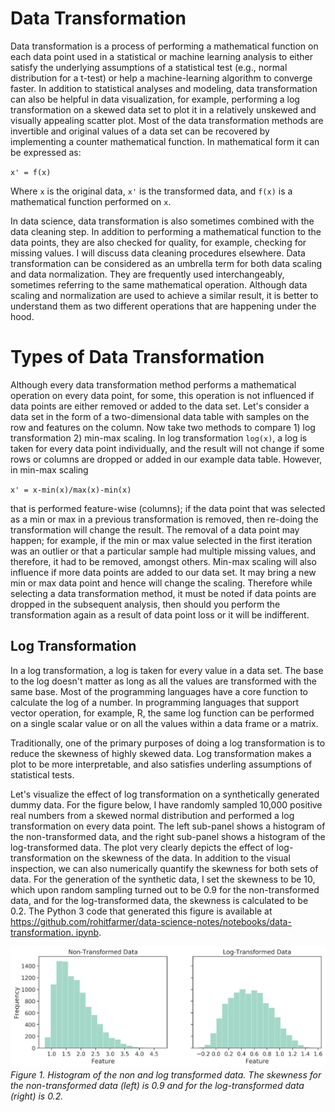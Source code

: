 # Data Transformation
Data transformation is a process of performing a mathematical function on each data point used in a statistical or machine learning analysis to either satisfy the underlying assumptions of a statistical test (e.g., normal distribution for a t-test) or help a machine-learning algorithm to converge faster. In addition to statistical analyses and modeling, data transformation can also be helpful in data visualization, for example, performing a log transformation on a skewed data set to plot it in a relatively unskewed and visually appealing scatter plot. Most of the data transformation methods are invertible and original values of a data set can be recovered by implementing a counter mathematical function. In mathematical form it can be expressed as:

`x' = f(x)`

Where `x` is the original data, `x'` is the transformed data, and `f(x)` is a mathematical function performed on `x`.

In data science, data transformation is also sometimes combined with the data cleaning step. In addition to performing a mathematical function to the data points, they are also checked for quality, for example, checking for missing values. I will discuss data cleaning procedures elsewhere. Data transformation can be considered as an umbrella term for both data scaling and data normalization. They are frequently used interchangeably, sometimes referring to the same mathematical operation. Although data scaling and normalization are used to achieve a  similar result, it is better to understand them as two different operations that are happening under the hood.

# Types of Data Transformation
Although every data transformation method performs a mathematical operation on every data point, for some, this operation is not influenced if data points are either removed or added to the data set. Let's consider a data set in the form of a two-dimensional data table with samples on the row and features on the column. Now take two methods to compare 1) log transformation 2) min-max scaling. In log transformation `log(x)`, a log is taken for every data point individually, and the result will not change if some rows or columns are dropped or added in our example data table. However, in min-max scaling

`x' = x-min(x)/max(x)-min(x)`

that is performed feature-wise (columns); if the data point that was selected as a min or max in a previous transformation is removed, then re-doing the transformation will change the result. The removal of a data point may happen; for example, if the min or max value selected in the first iteration was an outlier or that a particular sample had multiple missing values, and therefore, it had to be removed, amongst others. Min-max scaling will also influence if more data points are added to our data set. It may bring a new min or max data point and hence will change the scaling. Therefore while selecting a data transformation method, it must be noted if data points are dropped in the subsequent analysis, then should you perform the transformation again as a result of data point loss or it will be indifferent.

## Log Transformation
In a log transformation, a log is taken for every value in a data set. The base to the log doesn't matter as long as all the values are transformed with the same base. Most of the programming languages have a core function to calculate the log of a number. In programming languages that support vector operation, for example, R, the same log function can be performed on a   single scalar value or on all the values within a data frame or a matrix.

Traditionally, one of the primary purposes of doing a log transformation is to reduce the skewness of highly skewed data. Log transformation makes a plot to be more interpretable, and also satisfies underling assumptions of statistical tests. 

Let's visualize the effect of log transformation on a synthetically generated dummy data. For the figure below, I have randomly sampled 10,000 positive real numbers from a skewed normal distribution and performed a log transformation on every data point.  The left sub-panel shows a histogram of the non-transformed data, and the right sub-panel shows a histogram of the log-transformed data. The plot very clearly depicts the effect of log-transformation on the skewness of the data. In addition to the visual inspection, we can also numerically quantify the skewness for both sets of data. For the generation of the synthetic data, I set the skewness to be 10, which upon random sampling turned out to be 0.9 for the non-transformed data, and for the log-transformed data, the skewness is calculated to be 0.2. The Python 3 code that generated this figure is available at [https://github.com/rohitfarmer/data-science-notes/notebooks/data-transformation.         ipynb](https://github.com/rohitfarmer/data-science-notes/notebooks/data-transformation.ipynb). 

![Log Transformation Figure](../images/data-transformation/log-transformation.png)
*Figure 1. Histogram of the non and log transformed data. The skewness for the non-transformed data (left) is 0.9 and for the log-transformed data (right) is 0.2.*






